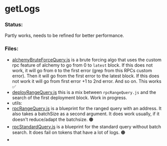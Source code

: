 # getLogs

### Status:
Partly works, needs to be refined for better performance.

### Files:
- [alchemyBruteForceQuery.js](./alchemyBruteForceQuery.js) is a brute forcing algo that uses the custom rpc feature of alchemy to go from 0 to `latest` block. If this does not work, it will go from `0` to the first error (grep from this RPCs custom error). Then it will go from the first error to the latest block. If this does not work it will go from first error +1 to 2nd error. And so on. This works ✅
- [deployRangeQuery.js](./deployRangeQuery.js) this is a mix between `rpcRangeQuery.js` and the search of the first deployment block. Work in progress.
- utils:
- 	[rpcRangeQuery.js](./utils/rpcRangeQuery.js) is a blueprint for the ranged query with an address. It also takes a batchSize as a second argument. It does work usually, if it doesn't reduce/adapt the batchsize. 🟠
- 	[rpcStandardQuery.js](./utils/rpcStandardQuery.js) is a blueprint for the standard query without batch search. It does fail on tokens that have a lot of logs. 🟠
- 

